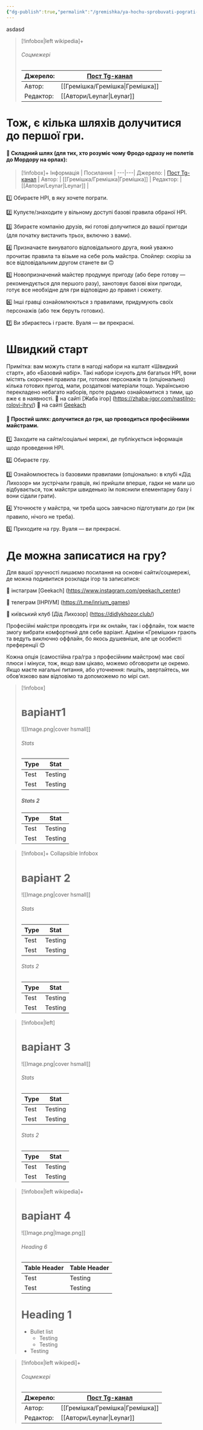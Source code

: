 ```yaml
---
{"dg-publish":true,"permalink":"/gremishka/ya-hochu-sprobuvati-pograti-ale-gadki-ne-mayu-yak-cze-zrobiti/"}
---
```


asdasd


> [!infobox|left wikipedia]+
> ###### Соцмежері
> | Джерело:  | [Пост Tg-канал](https://t.me/gremishkaua/12) |
> | ---- | --- |
> | Автор:  | [[Гремішка/Гремішка\|Гремішка]] |
> | Редактор: |  [[Автори/Leynar\|Leynar]] |

# Тож, є кілька шляхів долучитися до першої гри.

#### 🐾 Складний шлях (для тих, хто розуміє чому Фродо одразу не полетів до Мордору на орлах):

> [!infobox]+
> Інформація |  Посилання |
> ---|---|
> Джерело:  | [Пост Tg-канал](https://t.me/gremishkaua/12) |
> Автор:  | [[Гремішка/Гремішка\|Гремішка]] |
> Редактор: |  [[Автори/Leynar\|Leynar]] |

1️⃣ Обираєте НРІ, в яку хочете пограти.

2️⃣ Купуєте/знаходите у вільному доступі базові правила обраної НРІ.

3️⃣ Збираєте компанію друзів, які готові долучитися до вашої пригоди (для початку вистачить трьох, включно з вами).

4️⃣ Призначаєте винуватого відповідального друга, який уважно прочитає правила та візьме на себе роль майстра. Спойлер: скоріш за все відповідальним другом станете ви 🙃

5️⃣ Новопризначений майстер продумує пригоду (або бере готову — рекомендується для першого разу), занотовує базові віхи пригоди, готує все необхідне для гри відповідно до правил і сюжету.

6️⃣ Інші гравці ознайомлюються з правилами, придумують своїх персонажів (або теж беруть готових).

7️⃣ Ви збираєтесь і граєте. Вуаля — ви прекрасні.

# Швидкий старт
Примітка: вам можуть стати в нагоді набори на кшталт «Швидкий старт», або «Базовий набір». Такі набори існують для багатьох НРІ, вони містять скорочені правила гри, готових персонажів та (опціонально) кілька готових пригод, мапи, роздаткові матеріали тощо. Українською перекладено небагато наборів, проте радимо ознайомитися з тими, що вже є в наявності.
💚 на сайті [Жаба ігор] (https://zhaba-igor.com/nastilno-rolovi-ihry/)
💚 на сайті [Geekach](https://geekach.com.ua/rolyovi-ihry/) 
 
 #### 🐾 Простий шлях: долучитися до гри, що проводиться професійними майстрами.

1️⃣ Заходите на сайти/соціальні мережі, де публікується інформація щодо проведення НРІ.

2️⃣ Обираєте гру.

3️⃣ Ознайомлюєтесь із базовими правилами (опціонально: в клубі «Дід Лихозор» ми зустрічали гравців, які прийшли вперше, гадки не мали шо відбувається, тож майстри швиденько їм пояснили елементарну базу і вони сідали грати).

4️⃣ Уточнюєте у майстра, чи треба щось завчасно підготувати до гри (як правило, нічого не треба).

5️⃣ Приходите на гру. Вуаля — ви прекрасні.

# Де можна записатися на гру?
Для вашої зручності лишаємо посилання на основні сайти/соцмережі, де можна подивитися розклади ігор та записатися:

💚 інстаграм [Geekach] (https://www.instagram.com/geekach_center)

💚 телеграм [ІНРІУМ] (https://t.me/inrium_games) 

💚 київський клуб [Дід Лихозор] (https://didlykhozor.club/) 

Професійні майстри проводять ігри як онлайн, так і оффлайн, тож маєте змогу вибрати комфортний для себе варіант. Адміни «Гремішки» грають та ведуть виключно оффлайн, бо якось душевніше, але це особисті преференції 😊

Кожна опція (самостійна гра/гра з професійним майстром) має свої плюси і мінуси, тож, якщо вам цікаво, можемо обговорити це окремо. Якщо маєте нагальні питання, або уточнення: пишіть, звертайтесь, ми обов’язково вам відповімо та допоможемо по мірі сил.


> [!infobox]
> # варіант1
> ![[Image.png\|cover hsmall]]
> ###### Stats
> | Type | Stat |
> | ---- | ---- |
> | Test | Testing |
> | Test | Testing |
> 
> ##### Stats 2
> | Type | Stat |
> | ---- | ---- |
> | Test | Testing |
> | Test | Testing |


> [!infobox]+ Collapsible Infobox
> # варіант 2
> ![[Image.png\|cover hsmall]]
> ###### Stats
> | Type | Stat |
> | ---- | ---- |
> | Test | Testing |
> | Test | Testing |
> 
> ###### Stats 2
> | Type | Stat |
> | ---- | ---- |
> | Test | Testing |
> | Test | Testing |

> [!infobox|left]
> # варіант 3
> ![[Image.png\|cover hsmall]]
> ###### Stats
> | Type | Stat |
> | ---- | ---- |
> | Test | Testing |
> | Test | Testing |
> 
> ###### Stats 2
> | Type | Stat |
> | ---- | ---- |
> | Test | Testing |
> | Test | Testing |

> [!infobox|left wikipedia]+
> # варіант 4
> ![[Image.png\|Image.png]]
> ###### Heading 6
> | Table Header |  Table Header |
> | ---- | --- |
> | Test | Testing |
> | Test | Testing |
> 
> # Heading 1
> - Bullet list
> 	- Testing
> 	- Testing
> - Testing



> [!infobox|left wikipedi]+
> ###### Соцмежері
> | Джерело:  | [Пост Tg-канал](https://t.me/gremishkaua/12) |
> | ---- | --- |
> | Автор:  | [[Гремішка/Гремішка\|Гремішка]] |
> | Редактор: |  [[Автори/Leynar\|Leynar]] |